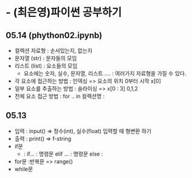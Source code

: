 # - (최은영)파이썬 공부하기
## 05.14 (phython02.ipynb)
+ 컬렉션 자료형 : 순서있는지, 없는지
+ 문자열 (str) : 문자들의 모임
+ 리스트 (list) : 요소들의 모임
  + 요소에는 숫자, 실수, 문자열, 리스트 .... : 여러가지 자료형을 가질 수 있다.
+ 각 요소에 접근하는 방법 : 인덱싱 => 요소의 위치 0부터 시작 x[0]
+ 일부 요소를 추출하는 방법  : 슬라이싱 => x[0 : 3] 0,1,2
+ 전체 요소 접근 방법 : for .. in 컬렉션명 :   
## 05.13
+ 입력 : input() => 정수(int), 실수(float) 입력할 때 형변환 하기
+ 출력 : print() => f-string
+ if문 
  + : if... : 명령문 elif ... : 명령문 else :
+ for문 :반복문 => range()
+ while문
